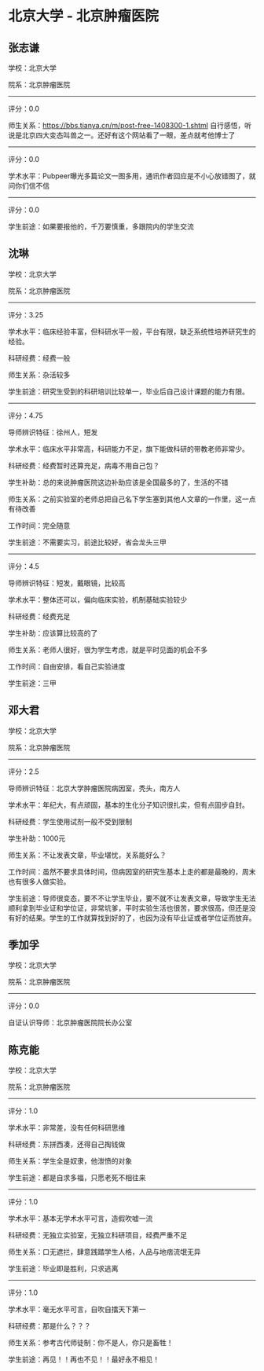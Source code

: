 # 北京大学 - 北京肿瘤医院

## 张志谦

学校：北京大学

院系：北京肿瘤医院

* * *

评分：0.0

师生关系：https://bbs.tianya.cn/m/post-free-1408300-1.shtml
自行感悟，听说是北京四大变态叫兽之一。还好有这个网站看了一眼，差点就考他博士了

* * *

评分：0.0

学术水平：Pubpeer曝光多篇论文一图多用，通讯作者回应是不小心放错图了，就问你们信不信

* * *

评分：0.0

学生前途：如果要报他的，千万要慎重，多跟院内的学生交流

## 沈琳

学校：北京大学

院系：北京肿瘤医院

* * *

评分：3.25

学术水平：临床经验丰富，但科研水平一般，平台有限，缺乏系统性培养研究生的经验。

科研经费：经费一般

师生关系：杂活较多

学生前途：研究生受到的科研培训比较单一，毕业后自己设计课题的能力有限。

* * *

评分：4.75

导师辨识特征：徐州人，短发

学术水平：临床水平非常高，科研能力不足，旗下能做科研的带教老师非常少。

科研经费：经费暂时还算充足，病毒不用自己包？

学生补助：总的来说肿瘤医院这边补助应该是全国最多的了，生活的不错

师生关系：之前实验室的老师总把自己名下学生塞到其他人文章的一作里，这一点有待改善

工作时间：完全随意

学生前途：不需要实习，前途比较好，省会龙头三甲

* * *

评分：4.5

导师辨识特征：短发，戴眼镜，比较高

学术水平：整体还可以，偏向临床实验，机制基础实验较少

科研经费：经费充足

学生补助：应该算比较高的了

师生关系：老师人很好，很为学生考虑，就是平时见面的机会不多

工作时间：自由安排，看自己实验进度

学生前途：三甲

## 邓大君

学校：北京大学

院系：北京肿瘤医院

* * *

评分：2.5

导师辨识特征：北京大学肿瘤医院病因室，秃头，南方人

学术水平：年纪大，有点顽固，基本的生化分子知识很扎实，但有点固步自封。

科研经费：学生使用试剂一般不受到限制

学生补助：1000元

师生关系：不让发表文章，毕业堪忧，关系能好么？

工作时间：虽然不要求具体时间，但病因室的研究生基本上走的都是最晚的，周末也有很多人做实验。

学生前途：导师很变态，要不不让学生毕业，要不就不让发表文章，导致学生无法顺利拿到毕业证和学位证，非常坑爹，平时实验生活也很苦，要求很高，但还是没有好的结果。学生的工作就算找到好的了，也因为没有毕业证或者学位证而放弃。

## 季加孚

学校：北京大学

院系：北京肿瘤医院

* * *

评分：0.0

自证认识导师：北京肿瘤医院院长办公室

## 陈克能

学校：北京大学

院系：北京肿瘤医院

* * *

评分：1.0

学术水平：非常差，没有任何科研思维

科研经费：东拼西凑，还得自己掏钱做

师生关系：学生全是奴隶，他泄愤的对象

学生前途：都是自求多福，只愿老死不相往来

* * *

评分：1.0

学术水平：基本无学术水平可言，造假吹嘘一流

科研经费：无独立实验室，无独立科研项目，经费严重不足

师生关系：口无遮拦，肆意践踏学生人格，人品与地痞流氓无异

学生前途：毕业即是胜利，只求逃离

* * *

评分：1.0

学术水平：毫无水平可言，自吹自擂天下第一

科研经费：那是什么？？？

师生关系：参考古代师徒制：你不是人，你只是畜牲！

学生前途：再见！！再也不见！！最好永不相见！